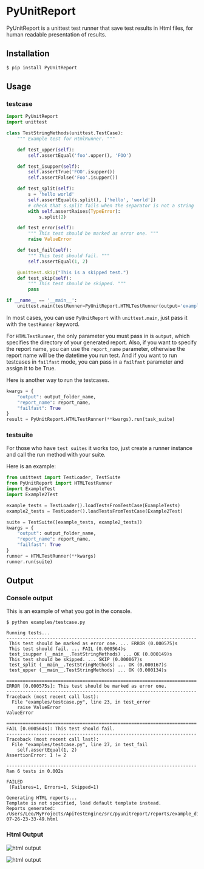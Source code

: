 # PyUnitReport

PyUnitReport is a unittest test runner that save test results in Html files, for human readable presentation of results.

## Installation

```bash
$ pip install PyUnitReport
```

## Usage

### testcase

```python
import PyUnitReport
import unittest

class TestStringMethods(unittest.TestCase):
    """ Example test for HtmlRunner. """

    def test_upper(self):
        self.assertEqual('foo'.upper(), 'FOO')

    def test_isupper(self):
        self.assertTrue('FOO'.isupper())
        self.assertFalse('Foo'.isupper())

    def test_split(self):
        s = 'hello world'
        self.assertEqual(s.split(), ['hello', 'world'])
        # check that s.split fails when the separator is not a string
        with self.assertRaises(TypeError):
            s.split(2)

    def test_error(self):
        """ This test should be marked as error one. """
        raise ValueError

    def test_fail(self):
        """ This test should fail. """
        self.assertEqual(1, 2)

    @unittest.skip("This is a skipped test.")
    def test_skip(self):
        """ This test should be skipped. """
        pass

if __name__ == '__main__':
    unittest.main(testRunner=PyUnitReport.HTMLTestRunner(output='example_dir'))
```

In most cases, you can use `PyUnitReport` with `unittest.main`, just pass it with the `testRunner` keyword.

For `HTMLTestRunner`, the only parameter you must pass in is `output`, which specifies the directory of your generated report. Also, if you want to specify the report name, you can use the `report_name` parameter, otherwise the report name will be the datetime you run test. And if you want to run testcases in `failfast` mode, you can pass in a `failfast` parameter and assign it to be True.

Here is another way to run the testcases.

```python
kwargs = {
    "output": output_folder_name,
    "report_name": report_name,
    "failfast": True
}
result = PyUnitReport.HTMLTestRunner(**kwargs).run(task_suite)
```

### testsuite

For those who have `test suites` it works too, just create a runner instance and call the run method with your suite.

Here is an example:

```python
from unittest import TestLoader, TestSuite
from PyUnitReport import HTMLTestRunner
import ExampleTest
import Example2Test

example_tests = TestLoader().loadTestsFromTestCase(ExampleTests)
example2_tests = TestLoader().loadTestsFromTestCase(Example2Test)

suite = TestSuite([example_tests, example2_tests])
kwargs = {
    "output": output_folder_name,
    "report_name": report_name,
    "failfast": True
}
runner = HTMLTestRunner(**kwargs)
runner.run(suite)
```

## Output

### Console output

This is an example of what you got in the console.

```text
$ python examples/testcase.py

Running tests...
----------------------------------------------------------------------
 This test should be marked as error one. ... ERROR (0.000575)s
 This test should fail. ... FAIL (0.000564)s
 test_isupper (__main__.TestStringMethods) ... OK (0.000149)s
 This test should be skipped. ... SKIP (0.000067)s
 test_split (__main__.TestStringMethods) ... OK (0.000167)s
 test_upper (__main__.TestStringMethods) ... OK (0.000134)s

======================================================================
ERROR [0.000575s]: This test should be marked as error one.
----------------------------------------------------------------------
Traceback (most recent call last):
  File "examples/testcase.py", line 23, in test_error
    raise ValueError
ValueError

======================================================================
FAIL [0.000564s]: This test should fail.
----------------------------------------------------------------------
Traceback (most recent call last):
  File "examples/testcase.py", line 27, in test_fail
    self.assertEqual(1, 2)
AssertionError: 1 != 2

----------------------------------------------------------------------
Ran 6 tests in 0.002s

FAILED
 (Failures=1, Errors=1, Skipped=1)

Generating HTML reports...
Template is not specified, load default template instead.
Reports generated: /Users/Leo/MyProjects/ApiTestEngine/src/pyunitreport/reports/example_dir/2017-07-26-23-33-49.html
```

### Html Output

![html output](docs/html_output.gif)

![html output](docs/html_output.png)
